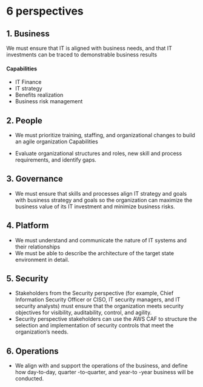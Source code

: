 # 6 perspectives
## 1. Business
We must ensure that IT is aligned with business needs, and that IT investments can be traced to demonstrable business results
#### Capabilities
- IT Finance
- IT strategy
- Benefits realization
- Business risk management
## 2. People
- We must prioritize training, staffing, and organizational changes to build an agile organization Capabilities

- Evaluate organizational structures and roles, new skill and process requirements, and identify gaps.
## 3. Governance
- We must ensure that skills and processes align IT strategy and goals with business strategy and goals so the organization can maximize the business value of its IT investment and minimize business risks.
## 4. Platform
- We must understand and communicate the nature of IT systems and their relationships
- We must be able to describe the architecture of the target state environment in detail.
## 5. Security

- Stakeholders from the Security perspective (for example, Chief Information Security Officer or CISO, IT security managers, and IT security analysts) must ensure that the organization meets security objectives for visibility, auditability, control, and agility.
- Security perspective stakeholders can use the AWS CAF to structure the selection and implementation of security controls that meet the organization’s needs.
## 6. Operations

- We align with and support the operations of the business, and define how day-to-day, quarter -to-quarter, and year-to -year business will be conducted.